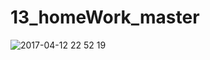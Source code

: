 # 13_homeWork_master


![2017-04-12 22 52 19](https://cloud.githubusercontent.com/assets/10919074/24976838/aa5183cc-1fd3-11e7-957d-aac0834f3341.png)
